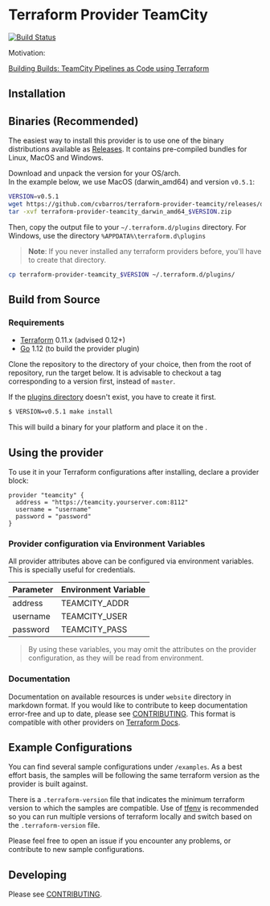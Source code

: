 Terraform Provider TeamCity
==================
[![Build Status](https://travis-ci.org/cvbarros/terraform-provider-teamcity.svg?branch=master)](https://travis-ci.org/cvbarros/terraform-provider-teamcity)

Motivation:

[Building Builds: TeamCity Pipelines as Code using Terraform](https://cvbarros.io/2018/11/building-builds---teamcity-pipelines-as-code-using-terraform/)

Installation
------------

## Binaries (Recommended)
The easiest way to install this provider is to use one of the binary distributions available as 
[Releases](https://github.com/cvbarros/terraform-provider-teamcity/releases). 
It contains pre-compiled bundles for Linux, MacOS and Windows.

Download and unpack the version for your OS/arch.  
In the example below, we use MacOS (darwin_amd64) and version `v0.5.1`:

```bash
VERSION=v0.5.1
wget https://github.com/cvbarros/terraform-provider-teamcity/releases/download/$VERSION/terraform-provider-teamcity_darwin_amd64_$VERSION.zip
tar -xvf terraform-provider-teamcity_darwin_amd64_$VERSION.zip 
```

Then, copy the output file to your `~/.terraform.d/plugins` directory. 
For Windows, use the directory `%APPDATA%\terraform.d\plugins`

> **Note**: If you never installed any terraform providers before, you'll have to create that directory.

```bash
cp terraform-provider-teamcity_$VERSION ~/.terraform.d/plugins/
``` 

## Build from Source

### Requirements
-	[Terraform](https://www.terraform.io/downloads.html) 0.11.x (advised 0.12+)
-	[Go](https://golang.org/doc/install) 1.12 (to build the provider plugin)


Clone the repository to the directory of your choice, then from the root of repository, run the target below.
It is advisable to checkout a tag corresponding to a version first, instead of `master`.

If the [plugins directory](https://www.terraform.io/docs/plugins/basics.html#installing-plugins) doesn't exist, you have to create it first.

```bash
$ VERSION=v0.5.1 make install
```
This will build a binary for your platform and place it on the . 

Using the provider
----------------------
To use it in your Terraform configurations after installing, declare a provider block:

```hcl-terraform
provider "teamcity" {
  address = "https://teamcity.yourserver.com:8112"
  username = "username"
  password = "password"
}
```

### Provider configuration via Environment Variables
All provider attributes above can be configured via environment variables. This is specially useful for credentials.

| Parameter | Environment Variable |
|-----------|----------------------|
| address   | TEAMCITY_ADDR        |
| username  | TEAMCITY_USER        |
| password  | TEAMCITY_PASS        |

> By using these variables, you may omit the attributes on the provider configuration, as they will be read from environment.

### Documentation

Documentation on available resources is under `website` directory in markdown format. 
If you would like to contribute to keep documentation error-free and up to date, please see [CONTRIBUTING](CONTRIBUTING.MD#).
This format is compatible with other providers on [Terraform Docs](https://www.terraform.io/docs/providers/index.html).

Example Configurations
----------------------
You can find several sample configurations under `/examples`. As a best effort basis, the samples will be following 
the same terraform version as the provider is built against.  

There is a `.terraform-version` file that indicates the 
minimum terraform version to which the samples are compatible. Use of [tfenv](https://github.com/tfutils/tfenv) is recommended so you can run multiple
versions of terraform locally and switch based on the `.terraform-version` file.  

Please feel free to open an issue if you encounter any problems, or contribute to new sample configurations.

Developing
---------------------------

Please see [CONTRIBUTING](CONTRIBUTING.MD#developing).
